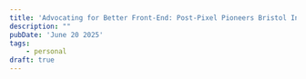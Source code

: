 ```yaml
---
title: 'Advocating for Better Front-End: Post-Pixel Pioneers Bristol Insights'
description: ""
pubDate: 'June 20 2025'
tags:
    - personal
draft: true
---
```

